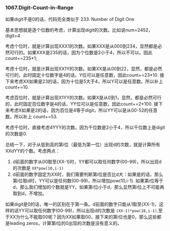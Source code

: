 ### 1067.Digit-Count-in-Range

如果digit不是0的话，代码完全类似于 233. Number of Digit One 

基本思想就是逐个位数的考虑，计算出现digit的次数。比如说num=2452，digit=4

考虑个位时，就是计算出现XXX1的次数。如果XXX是从000到234，显然都是必然可行的。如果XXX是235的话，因为个位数是2小于4，所以不可以。因此count+=235*1;

考虑十位时，就是计算出现XX1Y的次数。如果XX是从00到22，显然，都是必然可行的，此时固定十位数字是4的话，Y位可以是任意数，因此count+=23\*10. 接下来考虑XX如果是23的话，因为十位是5大于4，所以Y可以是任意数。所以补上 count+=10.

考虑百位时，就是计算出现X1YY的次数。如果X是从0到1，显然，都是必然可行的，此时固定百位数字是4的话，YY位可以是任意数，因此count+=2\*100. 接下来考虑X如果是2的话，因为百位是4等于digit，所以YY可以是从00-52的任意数。所以补上 count+=53.

考虑千位时，直接考虑4YYY的次数。因为千位数是2小于4，所以千位数上是digit的次数是0.

总结一下，对于从低到高的第i位（最低为第一位）出现d的次数，就是计算所有XXdYY的个数。考虑两点：
1. d前面的数字从00取至(XX-1)时，YY都可以取任何数字(00-99)，所以出现d的次数是 ```XX*pow(10,i-1)```
2. d前面的数字固定为XX时，我们需要判断第i位是否比d大：如果是的话，那么第i位取d时，YY可以是任何数(00-99)，所以增加pow(10,i-1). 如果第i位等于d，那么我们增加的个数就是YY。如果第i位小于d，那么显然第i位上不可能再取到d，不增加。

如果digit是0的话，唯一的区别在于第一条。d前面的数字只能从1取至(XX-1)，这样的话YY可以取任何数字(00-99)，所以出现d的次数是 ```(XX-1)*pow(10,i-1)```.至于XX为什么不能取00呢？因为XX如果取00，接下来的第i位也是0，那么这些都是leading zeros，计算第i位的0出现的次数是没有意义的。

